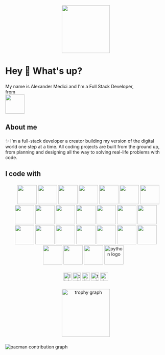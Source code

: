 
<div align="center">
  <img height="150" src="https://media.giphy.com/media/M9gbBd9nbDrOTu1Mqx/giphy.gif"  />
</div>

<h1 align="left">Hey 👋 What's up?</h1>

###

<p align="left">My name is Alexander Medici and I'm a Full Stack Developer, 
  <br>
  from 
  <br>
  <img src="https://images.emojiterra.com/google/noto-emoji/unicode-16.0/color/1024px/1f1e8-1f1e6.png" height="60"   /> </p>

###

<h2 align="left">About me</h2>

###

<p align="left">✨ I'm a full-stack developer a creator building my version of the digital world one step at a time. All coding projects are built from the ground up, from planning and designing all the way to solving real-life problems with code. </p>

###

<h2 align="left">I code with</h2>

###

<div align="center">

  <img width="12" />
    <img src="https://skillicons.dev/icons?i=bash&theme=dark&perline=15" height="60"   />
    <img src="https://skillicons.dev/icons?i=github&theme=dark&perline=15" height="60"   />
    <img src="https://skillicons.dev/icons?i=stackoverflow&theme=dark&perline=15" height="60"   />
    <img src="https://skillicons.dev/icons?i=powershell&theme=dark&perline=15" height="60"   />
    <img src="https://skillicons.dev/icons?i=bootstrap&theme=dark&perline=15" height="60"   />
    <img src="https://skillicons.dev/icons?i=expressjs&theme=dark&perline=15" height="60"   />
    <img src="https://skillicons.dev/icons?i=javascript&theme=dark&perline=15" height="60"   />
    <img src="https://skillicons.dev/icons?i=postman&theme=dark&perline=15" height="60"   />
    <img src="https://skillicons.dev/icons?i=mysql&theme=dark&perline=15" height="60"   />
    <img src="https://skillicons.dev/icons?i=mongodb&theme=dark&perline=15" height="60"   />
    <img src="https://skillicons.dev/icons?i=markdown&theme=dark&perline=15" height="60"  />
    <img src="https://skillicons.dev/icons?i=nodejs&theme=dark&perline=15" height="60"   />
    <img src="https://skillicons.dev/icons?i=vscode&theme=dark&perline=15" height="60"   />
    <img src="https://skillicons.dev/icons?i=react&theme=dark&perline=15" height="60"   />
    <img src="https://skillicons.dev/icons?i=django&theme=dark&perline=15" height="60"   />
    <img src="https://skillicons.dev/icons?i=npm&theme=dark&perline=15" height="60"  />
    <img src="https://skillicons.dev/icons?i=ubuntu&theme=dark&perline=15" height="60"   /> 
    <img src="https://skillicons.dev/icons?i=babel&theme=dark&perline=15" height="60"  />
    <img src="https://skillicons.dev/icons?i=netlify&theme=dark&perline=15" height="60"  />
    <img src="https://skillicons.dev/icons?i=materialui&theme=dark&perline=15" height="60"   />
    <img src="https://skillicons.dev/icons?i=windows&theme=dark&perline=15" height="60"   />
    <img src="https://skillicons.dev/icons?i=css&theme=dark&perline=15" height="60"   />
    <img src="https://skillicons.dev/icons?i=java&theme=dark&perline=15" height="60"   />
    <img src="https://skillicons.dev/icons?i=notion&theme=dark&perline=15" height="60"   />
    <img src="https://skillicons.dev/icons?i=py" height="60" alt="python logo"  />
  <img width="12" />
  
</div>

###

<div align="center">
  <img src="https://img.shields.io/static/v1?message=LinkedIn&logo=linkedin&label=&color=0077B5&logoColor=white&labelColor=&style=for-the-badge" height="25" alt="linkedin logo"  />
  <img src="https://img.shields.io/static/v1?message=Twitter&logo=twitter&label=&color=1DA1F2&logoColor=white&labelColor=&style=for-the-badge" height="25" alt="twitter logo"  />
  <img src="https://img.shields.io/static/v1?message=Discord&logo=discord&label=&color=7289DA&logoColor=white&labelColor=&style=for-the-badge" height="25" alt="discord logo"  />
  <img src="https://img.shields.io/static/v1?message=Twitch&logo=twitch&label=&color=9146FF&logoColor=white&labelColor=&style=for-the-badge" height="25" alt="twitch logo"  />
  <img src="https://img.shields.io/static/v1?message=dev.to&logo=dev.to&label=&color=0A0A0A&logoColor=white&labelColor=&style=for-the-badge" height="25" alt="devto logo"  />
</div>

###

<div align="center">

  <img src="https://github-profile-trophy.vercel.app/?username=AlexanderMedici&theme=dracula&column=-1&row=1&margin-w=8&margin-h=8&no-bg=false&no-frame=false&order=4" height="150" alt="trophy graph"  />
</div>

###

<picture>
  <source media="(prefers-color-scheme: dark)" srcset="https://raw.githubusercontent.com/AlexanderMedici/AlexanderMedici/output/pacman-contribution-graph-dark.svg">
  <source media="(prefers-color-scheme: light)" srcset="https://raw.githubusercontent.com/AlexanderMedici/AlexanderMedici/output/pacman-contribution-graph.svg">
  <img alt="pacman contribution graph" src="https://raw.githubusercontent.com/AlexanderMedici/AlexanderMedici/output/pacman-contribution-graph.svg">
</picture>

###
